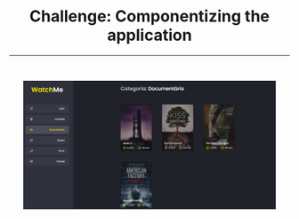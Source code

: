 <h1 align="center"> Challenge: Componentizing the application</h1>
<hr>
<br>

<p align="center">
  <img alt="watchMe" src="https://github.com/emersonlimas/ignite-desafio-componentizando-a-aplicacao/blob/master/public/image-watchMe.jpg" width="90%">
</p>

